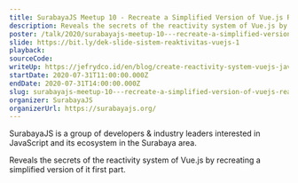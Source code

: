 ```yaml
---
title: SurabayaJS Meetup 10 - Recreate a Simplified Version of Vue.js Reactivity
description: Reveals the secrets of the reactivity system of Vue.js by recreating a simplified version of it first part.
poster: /talk/2020/surabayajs-meetup-10---recreate-a-simplified-version-of-vuejs-reactivity.jpg
slide: https://bit.ly/dek-slide-sistem-reaktivitas-vuejs-1
playback: 
sourceCode: 
writeUp: https://jefrydco.id/en/blog/create-reactivity-system-vuejs-javascript-part-1
startDate: 2020-07-31T11:00:00.000Z
endDate: 2020-07-31T14:00:00.000Z
slug: surabayajs-meetup-10---recreate-a-simplified-version-of-vuejs-reactivity
organizer: SurabayaJS
organizerUrl: https://surabayajs.org/
---
```


SurabayaJS is a group of developers & industry leaders interested in JavaScript and its ecosystem in the Surabaya area.

Reveals the secrets of the reactivity system of Vue.js by recreating a simplified version of it first part.
